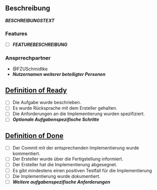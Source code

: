 ## Beschreibung
***BESCHREIBUNGSTEXT***

### Features
* [ ] ***FEATUREBESCHREIBUNG***

### Ansprrechpartner
* @FZUSchmidtke
* ***Nutzernamen weiterer beteiligter Personen***

## [Definition of Ready](https://t2informatik.de/wissen-kompakt/definition-of-ready/)
* [ ] Die Aufgabe wurde beschrieben.
* [ ] Es wurde Rücksprache mit dem Ersteller gehalten.
* [ ] Die Anforderungen an die Implementierung wurden spezifiziert.
* [ ] ***Optionale Aufgabenspezifische Schritte***

## [Definition of Done](https://agilescrumgroup.de/definition-of-done/)
* [ ] Der Commit mit der entsprechenden Implementierung wurde kommentiert.
* [ ] Der Ersteller wurde über die Fertigstellung informiert.
* [ ] Der Ersteller hat die Implementierung abgesegnet.
* [ ] Es gibt mindestens einen positiven Testfall für die Implementierung
* [ ] Die Implementierung wurde dokumentiert.
* [ ] ***Weitere aufgabenspezifische Anforderungen***

